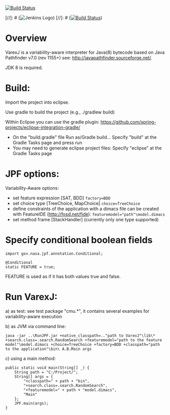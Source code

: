 

[![Build Status](https://travis-ci.org/meinicke/VarexJ.svg?branch=master)](https://travis-ci.org/meinicke/VarexJ)

[//]: # (![Jenkins Logo](http://mirrors.jenkins-ci.org/art/jenkins-logo/favicon.ico))
[//]: # ([![Build Status](http://feature.isri.cmu.edu:8080/job/VarexJ/badge/icon)](http://feature.isri.cmu.edu:8080/job/VarexJ/))

# Overview

VarexJ is a variability-aware interpreter for Java(8) bytecode based on Java Pathfinder v7.0 (rev 1155+) see: http://javapathfinder.sourceforge.net/.

JDK 8 is required.

# Build:

Import the project into eclipse.

Use gradle to build the project (e.g., ./gradlew build)

Within Eclipse you can use the gradle plugin: https://github.com/spring-projects/eclipse-integration-gradle/

* On the "build.gradle" file Run as/Gradle build... Specify "build" at the Gradle Tasks page and press run
* You may need to generate eclipse project files: Specify "eclipse" at the Gradle Tasks page


# JPF options:

Variability-Aware options:

* set feature expression [SAT, BDD]
	`factory=BDD`
* set choice type [TreeChoice, MapChoice]
	`choice=TreeChoice`
* define constraints of the application with a dimacs file can be created with FeatureIDE (http://fosd.net/fide):
	`featuremodel="path"\model.dimacs`
* set method frame [StackHandler] (currently only one type supported)

# Specify conditional boolean fields

	import gov.nasa.jpf.annotation.Conditional;

	@Conditional
	static FEATURE = true;

FEATURE is used as if it has both values true and false. 

# Run VarexJ:

a) as test: see test package "cmu.*", it contains several examples for variability-aware execution

b) as JVM via command line:

`java -jar ..\RunJPF.jar +native_classpath=.."path to VarexJ"\lib\* +search.class=.search.RandomSearch +featuremodel="path to the feature model"\model.dimacs +choice=TreeChoice +factory=BDD +classpath="path to the application"\bin\ A.B.Main args `

c) using a main method:

	public static void main(String[] _) {
		String path = "C:/Project/";
		String[] args = {
			"+classpath=" + path + "bin",
			"+search.class=.search.RandomSearch",
			"+featuremodel=" + path + "model.dimacs", 
			"Main"
		};
		JPF.main(args);
	}
